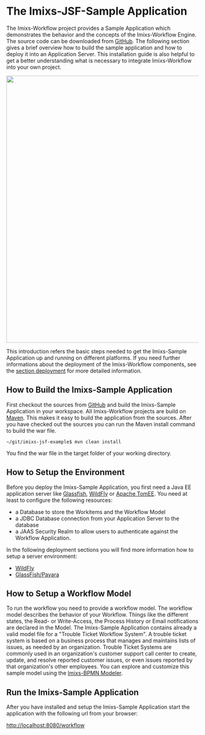 # The Imixs-JSF-Sample Application
The Imixs-Workflow project provides a Sample Application which demonstrates the behavior and the concepts of the Imixs-Workflow Engine. The source code can be downloaded from [GitHub](https://github.com/imixs/imixs-jsf-example). The following section gives a brief overview how to build the sample application and how to deploy it into an Application Server. This installation guide is also helpful to get a better understanding what is necessary to integrate Imixs-Workflow into your own project.  		
 
<center><img src="./images/imixs-sample-application-01.png" style="width:700px"  /></center>

This introduction refers the basic steps needed to get the Imixs-Sample Application up and running on different platforms. If you need further informations about the deployment of the Imixs-Workflow components, see the [section deployment](./deployment/index.html) for more detailed information.


## How to Build the Imixs-Sample Application 
First checkout the sources from [GitHub](https://github.com/imixs/imixs-jsf-example) and build  the Imixs-Sample Application in your workspace. All Imixs-Workflow projects are build on [Maven](http://maven.apache.org/). This makes it easy to build the application from the sources. After you have checked out the sources you can run the Maven install command to build the war file. 
 
    ~/git/imixs-jsf-example$ mvn clean install
 
You find the war file in the target folder of your working directory. 
 
## How to Setup the Environment 
Before you deploy the Imixs-Sample Application, you first need a Java EE application server like 
 [Glassfish](http://www.glassfish.org/), [WildFly](http://www.wildfly.org) or [Apache TomEE](https://tomee.apache.org/).  You need at least to configure the following resources:
 
 * a Database to store the Workitems and the Workflow Model
 * a JDBC Database connection from your Application Server to the database
 * a JAAS Security Realm to allow users to authenticate against the Workflow Application.

In the following deployment sections you will find more information how to setup a server environment:

  * [WildFly](./deployment/wildfly.html)
  * [GlassFish/Payara](./deployment/glassfish.html) 


## How to Setup a Workflow Model
To run the workflow you need to provide a workflow model. The workflow model describes the behavior of your Workflow. Things like the different states, the Read- or Write-Access, the Process History or Email notifications are declared in the Model. The Imixs-Sample Application contains already a valid model file for a "Trouble Ticket Workflow System". A trouble ticket system is based on a business process that manages and maintains lists of issues, as needed by an organization. Trouble Ticket Systems are commonly used in an organization's customer support call center to create, update, and resolve reported customer issues, or even issues reported by that organization's other employees. You can explore and customize this sample model using the [Imixs-BPMN Modeler](./modelling/index.html).

## Run the Imixs-Sample Application 
After you have installed and setup the Imixs-Sample Application start the application with the following url from your browser:

[http://localhost:8080/workflow](http://localhost:8080/workflow)    

 
  
